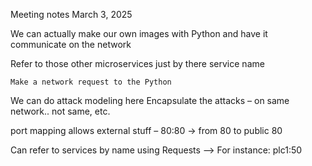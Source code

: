 Meeting notes
March 3, 2025

We can actually make our own images with Python and have it communicate on the network

Refer to those other microservices just by there service name

	Make a network request to the Python

We can do attack modeling here
Encapsulate the attacks – on same network.. not same, etc.

port mapping allows external stuff – 80:80 → from 80 to public 80

Can refer to services by name using Requests --> For instance: plc1:50
